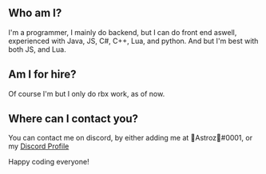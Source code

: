## Who am I?
I'm a programmer, I mainly do backend, but I can do front end aswell, experienced with Java, JS, C#, C++, Lua, and python. And but I'm best with both JS, and Lua.
<br/>
## Am I for hire?
Of course I'm but I only do rbx work, as of now.
<br/>
## Where can I contact you?
You can contact me on discord, by either adding me at 🎃Astroz🎃#0001, or my <a class="github-button" href="https://discord.com/api/v8/users/475111190909943808/profile" aria-label="Follow @ntkme on GitHub">Discord Profile</a>

Happy coding everyone!
